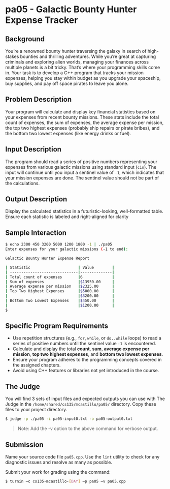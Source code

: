 # pa05 - Galactic Bounty Hunter Expense Tracker

## Background
You’re a renowned bounty hunter traversing the galaxy in search of high-stakes bounties and thrilling adventures. While you’re great at capturing criminals and exploring alien worlds, managing your finances across multiple planets is a bit tricky. That’s where your programming skills come in. Your task is to develop a C++ program that tracks your mission expenses, helping you stay within budget as you upgrade your spaceship, buy supplies, and pay off space pirates to leave you alone.

## Problem Description
Your program will calculate and display key financial statistics based on your expenses from recent bounty missions. These stats include the total count of expenses, the sum of expenses, the average expense per mission, the top two highest expenses (probably ship repairs or pirate bribes), and the bottom two lowest expenses (like energy drinks or fuel).

## Input Description
The program should read a series of positive numbers representing your expenses from various galactic missions using standard input (``cin``). The input will continue until you input a sentinel value of ``-1``, which indicates that your mission expenses are done. The sentinel value should not be part of the calculations.

## Output Description
Display the calculated statistics in a futuristic-looking, well-formatted table. Ensure each statistic is labeled and right-aligned for clarity

## Sample Interaction

```bash
$ echo 2300 450 3200 5000 1200 1800 -1 | ./pa05
Enter expenses for your galactic missions (-1 to end):

Galactic Bounty Hunter Expense Report

| Statistic                     | Value        |
| ------------------------------|--------------|
| Total count of expenses       |6             |
| Sum of expenses               |$13950.00     |
| Average expense per mission   |$2325.00      |
| Top Two Highest Expenses      |$5000.00      |
|                               |$3200.00      |
| Bottom Two Lowest Expenses    |$450.00       |
|                               |$1200.00      | 
$
```

## Specific Program Requirements
- Use repetition structures (e.g., ``for``, ``while``, or ``do..while`` loops) to read a series of positive numbers until the sentinel value ``-1`` is encountered.
- Calculate and display the total **count**, **sum**, **average expense per mission**, **top two highest expenses**, and **bottom two lowest expenses**.
- Ensure your program adheres to the programming concepts covered in the assigned chapters.
- Avoid using C++ features or libraries not yet introduced in the course.

## The Judge
You will find 3 sets of input files and expected outputs you can use with The Judge in the ``/home/shared/cs135/mcastillo/pa05/`` directory. Copy these files to your project directory.

``` bash
$ judge -p ./pa05 -i pa05-input0.txt -o pa05-output0.txt
```
> Note: Add the -v option to the above command for verbose output.

## Submission
Name your source code file ``pa05.cpp``. Use the ``lint`` utility to check for any diagnostic issues and resolve as many as possible.

Submit your work for grading using the command:

``` bash 
$ turnin —c cs135-mcastillo-[DAY] —p pa05 —v pa05.cpp
```